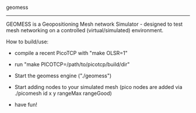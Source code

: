 geomess

---------------

GEOMESS is a Geopositioning Mesh network Simulator - designed to test mesh networking on a controlled (virtual/simulated) environment.

How to build/use:

- compile a recent PicoTCP with "make OLSR=1"

- run "make PICOTCP=/path/to/picotcp/build/dir"

- Start the geomess engine ("./geomess")

- Start adding nodes to your simulated mesh (pico nodes are added via ./picomesh id x y rangeMax rangeGood)

- have fun!


